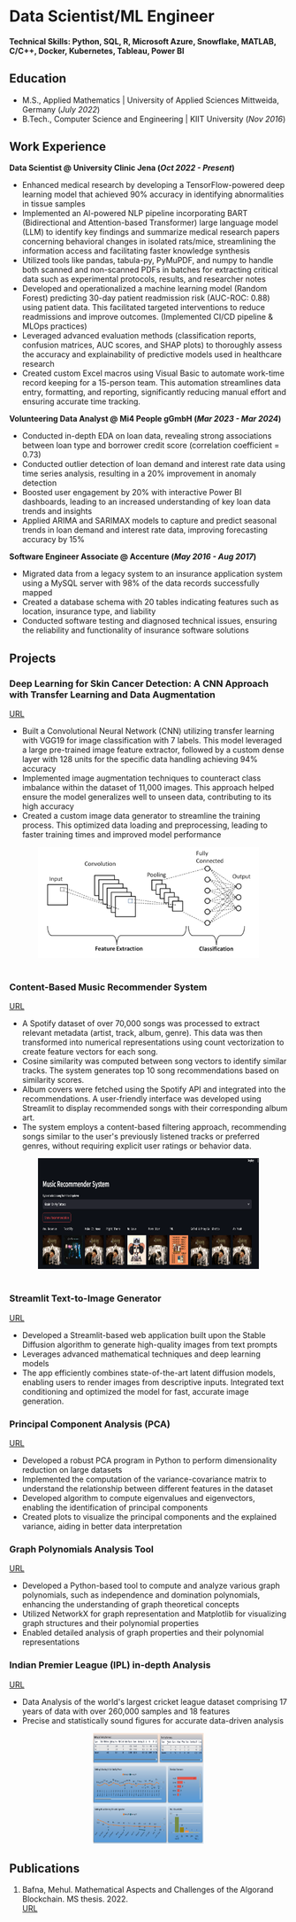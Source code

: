 # Data Scientist/ML Engineer 

#### Technical Skills: Python, SQL, R, Microsoft Azure, Snowflake, MATLAB, C/C++, Docker, Kubernetes, Tableau, Power BI

## Education							       		
- M.S., Applied Mathematics	| University of Applied Sciences Mittweida, Germany	(_July 2022_)		        		
- B.Tech., Computer Science and Engineering | KIIT University (_Nov 2016_)

## Work Experience
**Data Scientist @ University Clinic Jena (_Oct 2022 - Present_)**
- Enhanced medical research by developing a TensorFlow-powered deep learning model that achieved 90% accuracy in identifying abnormalities in tissue samples
- Implemented an Al-powered NLP pipeline incorporating BART (Bidirectional and Attention-based Transformer) large language model (LLM) to identify key findings and summarize medical research papers concerning behavioral changes in isolated rats/mice, streamlining the information access and facilitating faster knowledge synthesis
- Utilized tools like pandas, tabula-py, PyMuPDF, and numpy to handle both scanned and non-scanned PDFs in batches for extracting critical data such as experimental protocols, results, and researcher notes
- Developed and operationalized a machine learning model (Random Forest) predicting 30-day patient readmission risk (AUC-ROC: 0.88) using patient data. This facilitated targeted interventions to reduce readmissions and improve outcomes. (Implemented CI/CD pipeline & MLOps practices)
- Leveraged advanced evaluation methods (classification reports, confusion matrices, AUC scores, and SHAP plots) to thoroughly assess the accuracy and explainability of predictive models used in healthcare research
- Created custom Excel macros using Visual Basic to automate work-time record keeping for a 15-person team. This automation streamlines data entry, formatting, and reporting, significantly reducing manual effort and ensuring accurate time tracking.

**Volunteering Data Analyst @ Mi4 People gGmbH (_Mar 2023 - Mar 2024_)**
- Conducted in-depth EDA on loan data, revealing strong associations between loan type and borrower credit score (correlation coefficient = 0.73)
- Conducted outlier detection of loan demand and interest rate data using time series analysis, resulting in a 20% improvement in anomaly detection
- Boosted user engagement by 20% with interactive Power BI dashboards, leading to an increased understanding of key loan data trends and insights
- Applied ARIMA and SARIMAX models to capture and predict seasonal trends in loan demand and interest rate data, improving forecasting accuracy by 15%

**Software Engineer Associate @ Accenture (_May 2016 - Aug 2017_)** 
- Migrated data from a legacy system to an insurance application system using a MySQL server with 98% of the data records successfully mapped
- Created a database schema with 20 tables indicating features such as location, insurance type, and liability
- Conducted software testing and diagnosed technical issues, ensuring the reliability and functionality of insurance software solutions

## Projects

### Deep Learning for Skin Cancer Detection: A CNN Approach with Transfer Learning and Data Augmentation
[URL](https://github.com/MehulBafna/Computer-Vision/tree/main/Deep%20Learning%20-%20Skin%20Cancer%20Detection)
- Built a Convolutional Neural Network (CNN) utilizing transfer learning with VGG19 for image classification with 7 labels. This model leveraged a large pre-trained image feature extractor, followed by a custom dense layer with 128 units for the specific data handling achieving 94% accuracy
- Implemented image augmentation techniques to counteract class imbalance within the dataset of 11,000 images. This approach helped ensure the model generalizes well to unseen data, contributing to its high accuracy
- Created a custom image data generator to streamline the training process. This optimized data loading and preprocessing, leading to faster training times and improved model performance

<div style="text-align:center"><img src="/assets/W2.png" width="400" height="200"></div>

<br/>

### Content-Based Music Recommender System
[URL](https://github.com/MehulBafna/Music-Recommender-System)
- A Spotify dataset of over 70,000 songs was processed to extract relevant metadata (artist, track, album, genre). This data was then transformed into numerical representations using count vectorization to create feature vectors for each song.
- Cosine similarity was computed between song vectors to identify similar tracks. The system generates top 10 song recommendations based on similarity scores.
- Album covers were fetched using the Spotify API and integrated into the recommendations. A user-friendly interface was developed using Streamlit to display recommended songs with their corresponding album art.
- The system employs a content-based filtering approach, recommending songs similar to the user's previously listened tracks or preferred genres, without requiring explicit user ratings or behavior data.

<div style="text-align:center"><img src="/assets/M11.png" width="400" height="200"></div>

<br/>

### Streamlit Text-to-Image Generator
[URL](https://github.com/MehulBafna/Computer-Vision/tree/main/Deep%20Learning%20-%20Text-to-Image%20Generator)
- Developed a Streamlit-based web application built upon the Stable Diffusion algorithm to generate high-quality images from text prompts
- Leverages advanced mathematical techniques and deep learning models
- The app efficiently combines state-of-the-art latent diffusion models, enabling users to render images from descriptive inputs. Integrated text conditioning and optimized the model for fast, accurate image generation.

### Principal Component Analysis (PCA)
[URL](https://github.com/MehulBafna/Principal-Component-Analysis)
- Developed a robust PCA program in Python to perform dimensionality reduction on large datasets
- Implemented the computation of the variance-covariance matrix to understand the relationship between different features in the dataset
- Developed algorithm to compute eigenvalues and eigenvectors, enabling the identification of principal components
- Created plots to visualize the principal components and the explained variance, aiding in better data interpretation

### Graph Polynomials Analysis Tool
[URL](https://github.com/MehulBafna/Graph-Polynomials)
- Developed a Python-based tool to compute and analyze various graph polynomials, such as independence and domination polynomials, enhancing the understanding of graph theoretical concepts
- Utilized NetworkX for graph representation and Matplotlib for visualizing graph structures and their polynomial properties
- Enabled detailed analysis of graph properties and their polynomial representations

### Indian Premier League (IPL) in-depth Analysis
[URL](https://github.com/MehulBafna/Indian-Premier-League-in-depth-data-analysis-)
- Data Analysis of the world's largest cricket league dataset comprising 17 years of data with over 260,000 samples and 18 features
- Precise and statistically sound figures for accurate data-driven analysis

<div style="text-align:center"><img src="/assets/W1.png" width="200" height="200"></div>

## Publications
1. Bafna, Mehul. Mathematical Aspects and Challenges of the Algorand Blockchain. MS thesis. 2022. <br/>
[URL](https://monami.hs-mittweida.de/frontdoor/deliver/index/docId/14083/file/MT_51923_Bafna_Mehul_Algorand_geschwaerzt.pdf)
